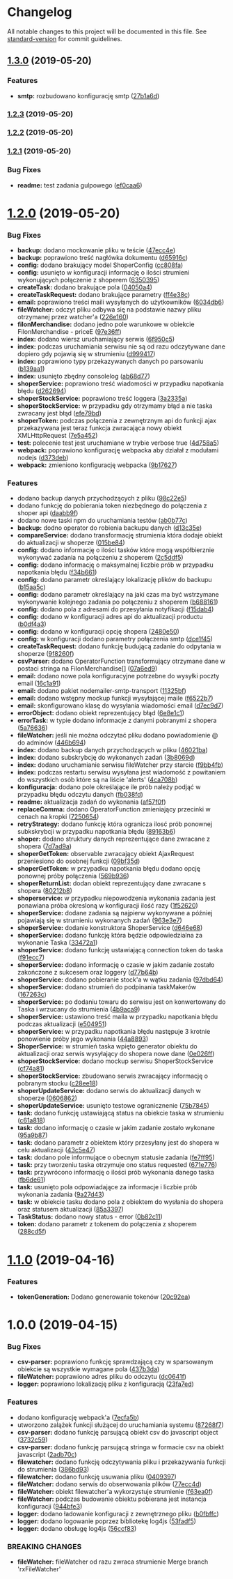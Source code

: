 # Changelog

All notable changes to this project will be documented in this file. See [standard-version](https://github.com/conventional-changelog/standard-version) for commit guidelines.

## [1.3.0](https://github.com/ambus/shoperintegration/compare/v1.2.3...v1.3.0) (2019-05-20)


### Features

* **smtp:** rozbudowano konfigurację smtp ([27b1a6d](https://github.com/ambus/shoperintegration/commit/27b1a6d))



### [1.2.3](https://github.com/ambus/shoperintegration/compare/v1.2.2...v1.2.3) (2019-05-20)



### [1.2.2](https://github.com/ambus/shoperintegration/compare/v1.2.1...v1.2.2) (2019-05-20)



### [1.2.1](https://github.com/ambus/shoperintegration/compare/v1.2.0...v1.2.1) (2019-05-20)


### Bug Fixes

* **readme:** test zadania gulpowego ([ef0caa6](https://github.com/ambus/shoperintegration/commit/ef0caa6))



# [1.2.0](https://github.com/ambus/shoperintegration/compare/v1.1.0...v1.2.0) (2019-05-20)


### Bug Fixes

* **backup:** dodano mockowanie pliku w teście ([47ecc4e](https://github.com/ambus/shoperintegration/commit/47ecc4e))
* **backup:** poprawiono treść nagłówka dokumentu ([d65916c](https://github.com/ambus/shoperintegration/commit/d65916c))
* **config:** dodano brakujący model ShoperConfig ([cc808fa](https://github.com/ambus/shoperintegration/commit/cc808fa))
* **config:** usunięto w konfiguracji informację o ilości strumieni wykonujących połączenie z shoperem ([6350395](https://github.com/ambus/shoperintegration/commit/6350395))
* **createTask:** dodano brakujące pola ([04050a4](https://github.com/ambus/shoperintegration/commit/04050a4))
* **createTaskRequest:** dodano brakujące parametry ([ff4e38c](https://github.com/ambus/shoperintegration/commit/ff4e38c))
* **email:** poprawiono treści maili wysyłanych do użytkowników ([6034db6](https://github.com/ambus/shoperintegration/commit/6034db6))
* **fileWatcher:** odczyt pliku odbywa się na podstawie nazwy pliku otrzymanej przez watcher'a ([226e160](https://github.com/ambus/shoperintegration/commit/226e160))
* **filonMerchandise:** dodano jedno pole warunkowe w obiekcie FilonMerchandise - priceE ([97e36ff](https://github.com/ambus/shoperintegration/commit/97e36ff))
* **index:** dodano wiersz uruchamiający serwis ([6f950c5](https://github.com/ambus/shoperintegration/commit/6f950c5))
* **index:** podczas uruchamiania serwisu nie są od razu odczytywane dane dopiero gdy pojawią się w strumieniu ([d999417](https://github.com/ambus/shoperintegration/commit/d999417))
* **index:** poprawiono typy przekazywanych danych po parsowaniu ([b139aa1](https://github.com/ambus/shoperintegration/commit/b139aa1))
* **index:** usunięto zbędny consolelog ([ab68d77](https://github.com/ambus/shoperintegration/commit/ab68d77))
* **shoperService:** poprawiono treść wiadomości w przypadku napotkania błędu ([d262694](https://github.com/ambus/shoperintegration/commit/d262694))
* **shoperStockService:** poprawiono treść loggera ([3a2335a](https://github.com/ambus/shoperintegration/commit/3a2335a))
* **shoperStockService:** w przypadku gdy otrzymamy błąd a nie taska zwracany jest błąd ([efe79bd](https://github.com/ambus/shoperintegration/commit/efe79bd))
* **shoperToken:** podczas połączenia z zewnętrznym api do funkcji ajax przekazywana jest teraz funkcja zwracająca nowy obiekt XMLHttpRequest ([7e5a452](https://github.com/ambus/shoperintegration/commit/7e5a452))
* **test:** polecenie test jest uruchamiane w trybie verbose true ([4d758a5](https://github.com/ambus/shoperintegration/commit/4d758a5))
* **webpack:** poprawiono konfigurację webpacka aby działał z modułami nodejs ([d373deb](https://github.com/ambus/shoperintegration/commit/d373deb))
* **webpack:** zmieniono konfigurację webpacka ([9b17627](https://github.com/ambus/shoperintegration/commit/9b17627))


### Features

* dodano backup danych przychodzących z pliku ([98c22e5](https://github.com/ambus/shoperintegration/commit/98c22e5))
* dodano funkcję do pobierania token niezbędnego do połączenia z shoper api ([daabb9f](https://github.com/ambus/shoperintegration/commit/daabb9f))
* dodano nowe taski npm do uruchamiania testów ([ab0b77c](https://github.com/ambus/shoperintegration/commit/ab0b77c))
* **backup:** dodno operator do robienia backupu danych ([d13c35e](https://github.com/ambus/shoperintegration/commit/d13c35e))
* **compareService:** dodano transformację strumienia która dodaje obiekt do aktualizacji w shoperze ([015be84](https://github.com/ambus/shoperintegration/commit/015be84))
* **config:** dodano informację o ilości tasków które mogą współbierznie wykonywać zadania na połączeniu z shoperem ([2c5ddf5](https://github.com/ambus/shoperintegration/commit/2c5ddf5))
* **config:** dodano informację o maksymalnej liczbie prób w przypadku napotkania błędu ([f34b661](https://github.com/ambus/shoperintegration/commit/f34b661))
* **config:** dodano parametr określający lokalizację plików do backupu ([b15aa5c](https://github.com/ambus/shoperintegration/commit/b15aa5c))
* **config:** dodano parametr określający na jaki czas ma być wstrzymane wykonywanie kolejnego zadania po połączeniu z shoperem ([b688161](https://github.com/ambus/shoperintegration/commit/b688161))
* **config:** dodano pola z adresami do przesyłania notyfikacji ([f15dab4](https://github.com/ambus/shoperintegration/commit/f15dab4))
* **config:** dodano w konfiguracji adres api do aktualizacji productu ([b0df4a3](https://github.com/ambus/shoperintegration/commit/b0df4a3))
* **config:** dodano w konfiguracji opcję shopera ([2480e50](https://github.com/ambus/shoperintegration/commit/2480e50))
* **config:** w konfiguracji dodano parametry połączenia smtp ([dce1f45](https://github.com/ambus/shoperintegration/commit/dce1f45))
* **createTaskRequest:** dodano funkcję budującą zadanie do odpytania w shoperze ([9f8260f](https://github.com/ambus/shoperintegration/commit/9f8260f))
* **csvParser:** dodano OperatorFunction transformujący otrzymane dane w postaci stringa na FilonMerchandise[] ([07a6ed9](https://github.com/ambus/shoperintegration/commit/07a6ed9))
* **email:** dodano nowe pola konfiguracyjne potrzebne do wysyłki poczty email ([16c1a91](https://github.com/ambus/shoperintegration/commit/16c1a91))
* **email:** dodano pakiet nodemailer-smtp-transport ([11325bf](https://github.com/ambus/shoperintegration/commit/11325bf))
* **email:** dodano wstępny mockup funkcji wysyłającej maile ([f6522b7](https://github.com/ambus/shoperintegration/commit/f6522b7))
* **email:** skonfigurowano klasę do wysyłania wiadomości email ([d7ec9d7](https://github.com/ambus/shoperintegration/commit/d7ec9d7))
* **errorObject:** dodano obiekt reprezentujący błąd ([6e8e1c1](https://github.com/ambus/shoperintegration/commit/6e8e1c1))
* **errorTask:** w typie dodano informacje z danymi pobranymi z shopera ([5a76636](https://github.com/ambus/shoperintegration/commit/5a76636))
* **fileWatcher:** jeśli nie można odczytać pliku dodano powiadomienie @ do adminów ([446b694](https://github.com/ambus/shoperintegration/commit/446b694))
* **index:** dodano backup danych przychodzących w pliku ([46021ba](https://github.com/ambus/shoperintegration/commit/46021ba))
* **index:** dodano subskrybcję do wykonanych zadań ([3b8069d](https://github.com/ambus/shoperintegration/commit/3b8069d))
* **index:** dodano uruchamianie serwisu fileWatcher przy starcie ([f9bb4fb](https://github.com/ambus/shoperintegration/commit/f9bb4fb))
* **index:** podczas restartu serwisu wysyłana jest wiadomość z powitaniem do wszystkich osób które są na liście 'alerts' ([4ca708b](https://github.com/ambus/shoperintegration/commit/4ca708b))
* **konfiguracja:** dodano pole określające ile prób należy podjąć w przypadku błędu odczytu danych ([fb038fd](https://github.com/ambus/shoperintegration/commit/fb038fd))
* **readme:** aktualizacja zadań do wykonania ([af57f0f](https://github.com/ambus/shoperintegration/commit/af57f0f))
* **replaceComma:** dodano OperatorFunction zmieniający przecinki w cenach na kropki ([7250654](https://github.com/ambus/shoperintegration/commit/7250654))
* **retryStrategy:** dodano funkcję która ogranicza ilosć prób ponownej subkskrybcji w przypadku napotkania błędu ([89163b6](https://github.com/ambus/shoperintegration/commit/89163b6))
* **shoper:** dodano struktury danych reprezentujące dane zwracane z shopera ([7d7ad9a](https://github.com/ambus/shoperintegration/commit/7d7ad9a))
* **shoperGetToken:** observable zwracający obiekt AjaxRequest przeniesiono do osobnej funkcji ([09bf35d](https://github.com/ambus/shoperintegration/commit/09bf35d))
* **shoperGetToken:** w przypadku napotkania błędu dodano opcję ponownej próby połączenia ([569b936](https://github.com/ambus/shoperintegration/commit/569b936))
* **shoperReturnList:** dodan obiekt reprezentujący dane zwracane s shopera ([80212b8](https://github.com/ambus/shoperintegration/commit/80212b8))
* **shoperservice:** w przypadku niepowodzenia wykonania zadania jest ponawiana próba okresloną w konfiguracji ilość razy ([1f52620](https://github.com/ambus/shoperintegration/commit/1f52620))
* **shoperService:** dodane zadania są najpierw wykonywane a później pojawiają się w strumieniu wykonanych zadań ([963e3e7](https://github.com/ambus/shoperintegration/commit/963e3e7))
* **shoperService:** dodanie konstruktora ShoperService ([d646e68](https://github.com/ambus/shoperintegration/commit/d646e68))
* **shoperService:** dodano funkcję która będzie odpowiedzialna za wykonanie Taska ([33472a1](https://github.com/ambus/shoperintegration/commit/33472a1))
* **shoperService:** dodano funkcję ustawiającą connection token do taska ([f91ecc7](https://github.com/ambus/shoperintegration/commit/f91ecc7))
* **shoperService:** dodano informację o czasie w jakim zadanie zostało zakończone z sukcesem oraz loggery ([d77b64b](https://github.com/ambus/shoperintegration/commit/d77b64b))
* **shoperService:** dodano pobieranie stock'a w wątku zadania ([97dbd64](https://github.com/ambus/shoperintegration/commit/97dbd64))
* **shoperService:** dodano strumień do podpinania taskMakerów ([167263c](https://github.com/ambus/shoperintegration/commit/167263c))
* **shoperService:** po dodaniu towaru do serwisu jest on konwertowany do Taska i wrzucany do strumienia ([4b9aca9](https://github.com/ambus/shoperintegration/commit/4b9aca9))
* **shoperService:** ustawiono treść maila w przypadku napotkania błędu podczas aktualizacji ([e504951](https://github.com/ambus/shoperintegration/commit/e504951))
* **shoperService:** w przypadku napotkania błędu następuje 3 krotnie ponowienie próby jego wykonania ([44a8893](https://github.com/ambus/shoperintegration/commit/44a8893))
* **ShoperService:** w strumień taska wpięto generator obiektu do aktualizacji oraz serwis wysyłający do shopera nowe dane ([0e026ff](https://github.com/ambus/shoperintegration/commit/0e026ff))
* **shoperStockService:** dodano mockup serwisu ShoperStockService ([cf74a81](https://github.com/ambus/shoperintegration/commit/cf74a81))
* **shoperStockService:** zbudowano serwis zwracający informację o pobranym stocku ([c28ee18](https://github.com/ambus/shoperintegration/commit/c28ee18))
* **shoperUpdateService:** dodano serwis do aktualizacji danych w shoperze ([0606862](https://github.com/ambus/shoperintegration/commit/0606862))
* **shoperUpdateService:** usunięto testowe ogranicznenie ([75b7845](https://github.com/ambus/shoperintegration/commit/75b7845))
* **task:** dodano funkcję ustawiającą status na obiekcie taska w strumieniu ([c61a818](https://github.com/ambus/shoperintegration/commit/c61a818))
* **task:** dodano informację o czasie w jakim zadanie zostało wykonane ([95a9b87](https://github.com/ambus/shoperintegration/commit/95a9b87))
* **task:** dodano parametr z obiektem który przesyłany jest do shopera w celu aktualizacji ([43c5e47](https://github.com/ambus/shoperintegration/commit/43c5e47))
* **task:** dodano pole informujące o obecnym statusie zadania ([fe7ff95](https://github.com/ambus/shoperintegration/commit/fe7ff95))
* **task:** przy tworzeniu taska otrzymuje ono status requested ([671e776](https://github.com/ambus/shoperintegration/commit/671e776))
* **task:** przywrócono informację o ilości prób wykonania danego taska ([fb6de61](https://github.com/ambus/shoperintegration/commit/fb6de61))
* **task:** usunięto pola odpowiadające za informacje i liczbie prób wykonania zadania ([9a27d43](https://github.com/ambus/shoperintegration/commit/9a27d43))
* **task:** w obiekcie tasku dodano pola z obiektem do wysłania do shopera oraz statusem aktualizacji ([85a3397](https://github.com/ambus/shoperintegration/commit/85a3397))
* **TaskStatus:** dodano nowy status - error ([0b82c11](https://github.com/ambus/shoperintegration/commit/0b82c11))
* **token:** dodano parametr z tokenem do połączenia z shoperem ([288cd5f](https://github.com/ambus/shoperintegration/commit/288cd5f))



# [1.1.0](https://github.com/ambus/shoperintegration/compare/v1.0.0...v1.1.0) (2019-04-16)


### Features

* **tokenGeneration:** Dodano generowanie tokenów ([20c92ea](https://github.com/ambus/shoperintegration/commit/20c92ea))



# 1.0.0 (2019-04-15)


### Bug Fixes

* **csv-parser:** poprawiono funkcję sprawdzającą czy w sparsowanym obiekcie są wszystkie wymagane pola ([437b3da](https://github.com/ambus/shoperintegration/commit/437b3da))
* **fileWatcher:** poprawiono adres pliku do odczytu ([dc0641f](https://github.com/ambus/shoperintegration/commit/dc0641f))
* **logger:** poprawiono lokalizację pliku z konfiguracją ([23fa7ed](https://github.com/ambus/shoperintegration/commit/23fa7ed))


### Features

* dodano konfigurację webpack'a ([7ecfa5b](https://github.com/ambus/shoperintegration/commit/7ecfa5b))
* utworzono zalążek funkcji służącej do uruchamiania systemu ([87268f7](https://github.com/ambus/shoperintegration/commit/87268f7))
* **csv-parser:** dodano funkcję parsującą obiekt csv do javascript object ([3732c59](https://github.com/ambus/shoperintegration/commit/3732c59))
* **csv-parser:** dodano funkcję parsującą stringa w formacie csv na obiekt javascript ([2adb70c](https://github.com/ambus/shoperintegration/commit/2adb70c))
* **filewatcher:** dodano funkcję odczytywania pliku i przekazywania funkcji do strumienia ([386bd93](https://github.com/ambus/shoperintegration/commit/386bd93))
* **filewatcher:** dodano funkcję usuwania pliku ([0409397](https://github.com/ambus/shoperintegration/commit/0409397))
* **fileWatcher:** dodano serwis do obserwowania plików ([77ecc4d](https://github.com/ambus/shoperintegration/commit/77ecc4d))
* **fileWatcher:** obiekt filewatcher'a wykorzystuje strumienie ([f63ea0f](https://github.com/ambus/shoperintegration/commit/f63ea0f))
* **fileWatcher:** podczas budowanie obiektu pobierana jest instancja konfiguracji ([944bfe3](https://github.com/ambus/shoperintegration/commit/944bfe3))
* **logger:** dodano ładowanie konfiguracji z zewnętrznego pliku ([b0fbffc](https://github.com/ambus/shoperintegration/commit/b0fbffc))
* **logger:** dodano logowanie poprzez bibliotekę log4js ([53fadf5](https://github.com/ambus/shoperintegration/commit/53fadf5))
* **logger:** dodano obsługę log4js ([56ccf83](https://github.com/ambus/shoperintegration/commit/56ccf83))


### BREAKING CHANGES

* **fileWatcher:** fileWatcher od razu zwraca strumienie
Merge branch 'rxFileWatcher'
